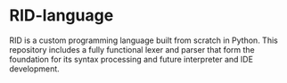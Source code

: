 # RID-language
RID is a custom programming language built from scratch in Python. This repository includes a fully functional lexer and parser that form the foundation for its syntax processing and future interpreter and IDE development.
